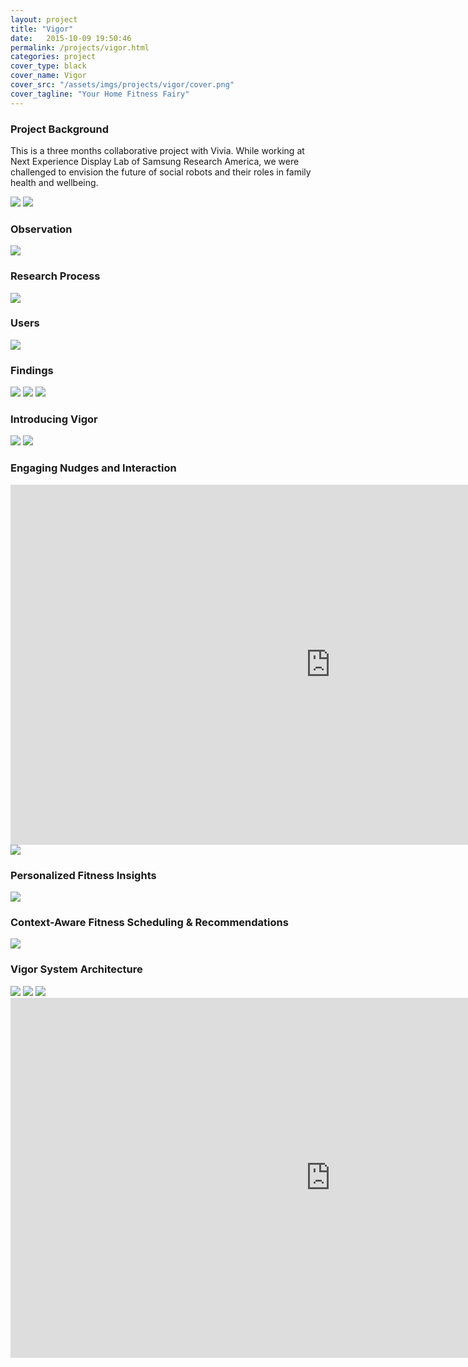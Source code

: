 ```yaml
---
layout: project
title: "Vigor"
date:   2015-10-09 19:50:46
permalink: /projects/vigor.html
categories: project
cover_type: black
cover_name: Vigor
cover_src: "/assets/imgs/projects/vigor/cover.png"
cover_tagline: "Your Home Fitness Fairy"
---
```

<div class="wrapper project">
  <h3>Project Background</h3>
  <p>
    This is a three months collaborative project with Vivia. While working at Next Experience Display Lab of Samsung Research America, we were challenged to envision the future of social robots and their roles in family health and wellbeing. 
  </p>

  <img src="/assets/imgs/projects/vigor/team.png">
  <img src="/assets/imgs/projects/vigor/challenge.png">
  
  <h3>Observation</h3>
  <img src="/assets/imgs/projects/vigor/observation.png">

  <h3>Research Process</h3>
  <img src="/assets/imgs/projects/vigor/process.png">

  <h3>Users</h3>
  <img src="/assets/imgs/projects/vigor/users.png">

  <h3>Findings</h3>
  <img src="/assets/imgs/projects/vigor/finding-1.png">
  <img src="/assets/imgs/projects/vigor/finding-2.png">
  <img src="/assets/imgs/projects/vigor/finding-3.png">

  <h3>Introducing Vigor</h3>
  <img src="/assets/imgs/projects/vigor/vigor.png">
  <img src="/assets/imgs/projects/vigor/features.png">

  <h3>Engaging Nudges and Interaction</h3>
  <iframe src="https://player.vimeo.com/video/151483294" width="1024" height="576" frameborder="0" webkitallowfullscreen mozallowfullscreen allowfullscreen></iframe>

  <img src="/assets/imgs/projects/vigor/feature-1.png">

  <h3>Personalized Fitness Insights</h3>
  <img src="/assets/imgs/projects/vigor/feature-2.png">

  <h3>Context-Aware Fitness Scheduling & Recommendations</h3>
  <img src="/assets/imgs/projects/vigor/feature-3.png">

  <h3>Vigor System Architecture</h3>
  <img src="/assets/imgs/projects/vigor/system-arch.png">
  <img src="/assets/imgs/projects/vigor/prototype.png">
  <img src="/assets/imgs/projects/vigor/prototype-2.png">

  <iframe src="https://player.vimeo.com/video/138840718" width="1024" height="576" frameborder="0" webkitallowfullscreen mozallowfullscreen allowfullscreen></iframe>

</div>